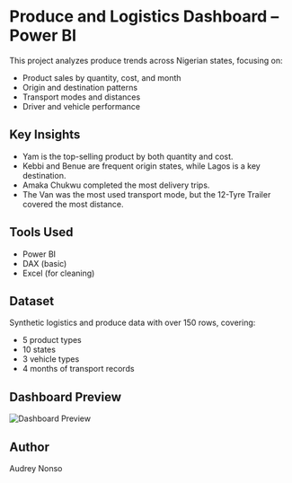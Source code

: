 # Produce and Logistics Dashboard – Power BI

This project analyzes produce trends across Nigerian states, focusing on:
- Product sales by quantity, cost, and month
- Origin and destination patterns
- Transport modes and distances
- Driver and vehicle performance

## Key Insights
- Yam is the top-selling product by both quantity and cost.
- Kebbi and Benue are frequent origin states, while Lagos is a key destination.
- Amaka Chukwu completed the most delivery trips.
- The Van was the most used transport mode, but the 12-Tyre Trailer covered the most distance.

## Tools Used
- Power BI
- DAX (basic)
- Excel (for cleaning)

## Dataset
Synthetic logistics and produce data with over 150 rows, covering:
- 5 product types
- 10 states
- 3 vehicle types
- 4 months of transport records

## Dashboard Preview
![Dashboard Preview](https://raw.githubusercontent.com/AudreyNonso/Power-BI-Dashboard/main/screenshots/your-image-file.png)

## Author
Audrey Nonso
